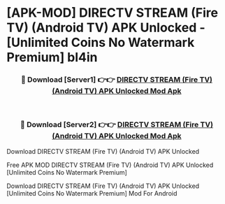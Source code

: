 # [APK-MOD] DIRECTV STREAM (Fire TV) (Android TV) APK Unlocked - [Unlimited Coins No Watermark Premium] bl4in



<div align="center">
<h3>🔴 Download [Server1] 👉👉 <a href="https://momento.my/?title=DIRECTV_STREAM_(Fire_TV)_(Android_TV)_APK_Unlocked">DIRECTV STREAM (Fire TV) (Android TV) APK Unlocked Mod Apk</a></h3><br>

<h3>🔴 Download [Server2] 👉👉 <a href="https://momento.my/?title=DIRECTV_STREAM_(Fire_TV)_(Android_TV)_APK_Unlocked">DIRECTV STREAM (Fire TV) (Android TV) APK Unlocked Mod Apk</a></h3>
</div>



Download DIRECTV STREAM (Fire TV) (Android TV) APK Unlocked 

Free APK MOD DIRECTV STREAM (Fire TV) (Android TV) APK Unlocked [Unlimited Coins No Watermark Premium]

Download DIRECTV STREAM (Fire TV) (Android TV) APK Unlocked [Unlimited Coins No Watermark Premium] Mod For Android
